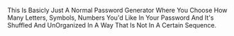 This Is Basicly Just A Normal Password Generator Where You Choose How Many Letters, Symbols, Numbers You'd Like In Your Password And It's Shuffled And UnOrganized In A Way That Is 
Not In A Certain Sequence.

